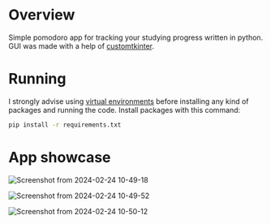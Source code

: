 # Overview 
Simple pomodoro app for tracking your studying progress written in python. GUI was made with a help of [customtkinter](https://customtkinter.tomschimansky.com/).

# Running
I strongly advise using [virtual environments](https://docs.python.org/3/tutorial/venv.html) before installing any kind of packages and running the code. Install packages with this command:
```bash
pip install -r requirements.txt
```

# App showcase
![Screenshot from 2024-02-24 10-49-18](https://github.com/Chilldoggu/pomodoro-clock/assets/117157214/89428970-b9c1-4ba7-a71d-315959a3964c)

![Screenshot from 2024-02-24 10-49-52](https://github.com/Chilldoggu/pomodoro-clock/assets/117157214/fb5ee449-954e-433c-ad21-d9925ef1cb64)

![Screenshot from 2024-02-24 10-50-12](https://github.com/Chilldoggu/pomodoro-clock/assets/117157214/eb9defcc-d6b5-445a-9b09-2bd60518a123)
